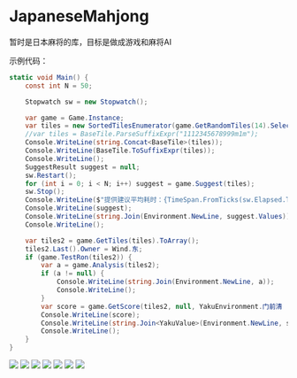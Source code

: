 # JapaneseMahjong
暂时是日本麻将的库，目标是做成游戏和麻将AI

示例代码：
```csharp
static void Main() {
    const int N = 50;

    Stopwatch sw = new Stopwatch();

    var game = Game.Instance;
    var tiles = new SortedTilesEnumerator(game.GetRandomTiles(14).Select(t => t.BaseTile));
    //var tiles = BaseTile.ParseSuffixExpr("1112345678999m1m");
    Console.WriteLine(string.Concat<BaseTile>(tiles));
    Console.WriteLine(BaseTile.ToSuffixExpr(tiles));
    Console.WriteLine();
    SuggestResult suggest = null;
    sw.Restart();
    for (int i = 0; i < N; i++) suggest = game.Suggest(tiles);
    sw.Stop();
    Console.WriteLine($"提供建议平均耗时：{TimeSpan.FromTicks(sw.Elapsed.Ticks / N)}");
    Console.WriteLine(suggest);
    Console.WriteLine(string.Join(Environment.NewLine, suggest.Values));
    Console.WriteLine();

    var tiles2 = game.GetTiles(tiles).ToArray();
    tiles2.Last().Owner = Wind.东;
    if (game.TestRon(tiles2)) {
        var a = game.Analysis(tiles2);
        if (a != null) {
            Console.WriteLine(string.Join(Environment.NewLine, a));
            Console.WriteLine();
        }
        var score = game.GetScore(tiles2, null, YakuEnvironment.门前清 | YakuEnvironment.自摸);
        Console.WriteLine(score);
        Console.WriteLine(string.Join<YakuValue>(Environment.NewLine, score.YakuValues));
        Console.WriteLine();
    }
}

```

![](https://github.com/ibukisaar/JapaneseMahjong/raw/master/imgs/QQ截图20170915135745.png)
![](https://github.com/ibukisaar/JapaneseMahjong/raw/master/imgs/QQ截图20170915134408.png)
![](https://github.com/ibukisaar/JapaneseMahjong/raw/master/imgs/QQ截图20170915140105.png)
![](https://github.com/ibukisaar/JapaneseMahjong/raw/master/imgs/QQ截图20170915134517.png)
![](https://github.com/ibukisaar/JapaneseMahjong/raw/master/imgs/QQ截图20170915134703.png)
![](https://github.com/ibukisaar/JapaneseMahjong/raw/master/imgs/QQ截图20170915134738.png)
![](https://github.com/ibukisaar/JapaneseMahjong/raw/master/imgs/QQ截图20170915134810.png)
